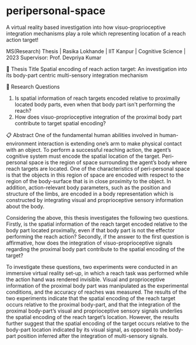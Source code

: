 # peripersonal-space
A virtual reality based investigation into how visuo-proprioceptive integration mechanisms play a role which representing location of a reach action target!

MS(Research) Thesis | Rasika Lokhande | IIT Kanpur | Cognitive Science | 2023
Supervisor: Prof. Devpriya Kumar

📄 Thesis Title
Spatial encoding of reach action target: An investigation into its body-part centric multi-sensory integration mechanism

🎯 Research Questions
1. Is spatial information of reach targets encoded relative to proximally located body parts, even when that body part isn't performing the reach?
2. How does visuo-proprioceptive integration of the proximal body part contribute to target spatial encoding?

📋 Abstract
One of the fundamental human abilities involved in human-environment interaction is extending one’s arm to make physical contact with an object. To perform a successful reaching action, the agent’s cognitive system must encode the spatial location of the target. Peri-personal space is the region of space surrounding the agent’s body where reach targets are located. One of the characteristics of peri-personal space is that the objects in this region of space are encoded with respect to the region of the body-surface that is in close proximity to the object. In addition, action-relevant body parameters, such as the position and structure of the limbs, are encoded in a body representation which is constructed by integrating visual and proprioceptive sensory information about the body.

Considering the above, this thesis investigates the following two questions. Firstly, is the spatial information of the reach target encoded relative to the body part located proximally, even if that body part is not the effector performing the reach action? Secondly, if the answer to the first question is affirmative, how does the integration of visuo-proprioceptive signals regarding the proximal body part contribute to the spatial encoding of the target?

To investigate these questions, two experiments were conducted in an immersive virtual reality set-up, in which a reach task was performed while the action hand was rendered invisible. Visual and proprioceptive information of the proximal body part was manipulated as the experimental conditions, and the accuracy of reaches was measured. The results of the two experiments indicate that the spatial encoding of the reach target occurs relative to the proximal body-part, and that the integration of the proximal body-part’s visual and proprioceptive sensory signals underlies the spatial encoding of the reach target’s location. However, the results further suggest that the spatial encoding of the target occurs relative to the body-part location indicated by its visual signal, as opposed to the body-part position inferred after the integration of multi-sensory signals.
